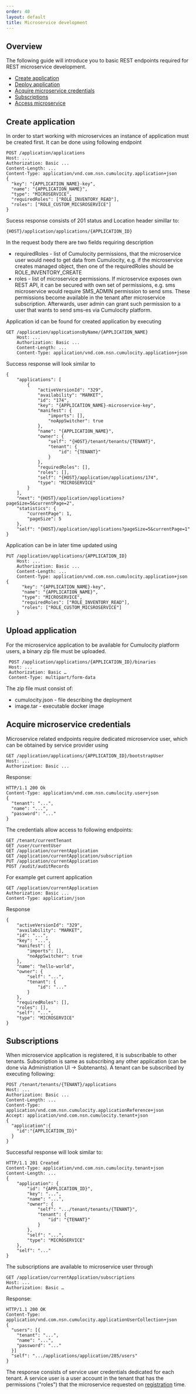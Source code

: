 ```yaml
---
order: 40
layout: default
title: Microservice development
---
```


## Overview

The following guide will introduce you to basic REST endpoints required for REST microservice development. 

- [Create application](#create-application)
- [Deploy application](#deploy-application)
- [Acquire microservice credentials](#acquire-microservice-credentials)
- [Subscriptions](#subscriptions)
- [Access microservice](#access-microservice)

## Create application

In order to start working with microservices an instance of application must be created first. It can be done using following endpoint

    POST /application/applications
    Host: ...
    Authorization: Basic ...
    Content-Length: ...
    Content-Type: application/vnd.com.nsn.cumulocity.application+json
    {
      "key": "{APPLICATION_NAME}-key",
      "name": "{APPLICATION_NAME}",
      "type": "MICROSERVICE",
      "requiredRoles": ["ROLE_INVENTORY_READ"],
      "roles": ["ROLE_CUSTOM_MICSROSERVICE"]
    }

Sucess response consists of 201 status and Location header simillar to:

    {HOST}/application/applications/{APPLICATION_ID}
    
In the request body there are two fields requiring description
* requiredRoles - list of Cumulocity permissions, that the microservice user would need to get data from Cumulocity, e.g. if the microservice creates managed object, then one of the requiredRoles should be ROLE_INVENTORY_CREATE
* roles - list of microservice permissions. If microservice exposes own REST API, it can be secured with own set of permissions, e.g. sms microservice would require SMS_ADMIN permission to send sms. These permissions become available in the tenant after microservice subscription. Afterwards, user admin can grant such permission to a user that wants to send sms-es via Cumulocity platform.

    
Application id can be found for created application by executing
    
    GET /application/applicationsByName/{APPLICATION_NAME}
        Host: ...
        Authorization: Basic ...
        Content-Length: ...
        Content-Type: application/vnd.com.nsn.cumulocity.application+json
    
Success response will look similar to

    {
        "applications": [
            {
                "activeVersionId": "329",
                "availability": "MARKET",
                "id": "174",
                "key": "{APPLICATION_NAME}-microservice-key",
                "manifest": {
                    "imports": [],
                    "noAppSwitcher": true
                },
                "name": "{APPLICATION_NAME}",
                "owner": {
                    "self": "{HOST}/tenant/tenants/{TENANT}",
                    "tenant": {
                        "id": "{TENANT}"
                    }
                },
                "requiredRoles": [],
                "roles": [],
                "self": "{HOST}/application/applications/174",
                "type": "MICROSERVICE"
            }
        ],
        "next": "{HOST}/application/applications?pageSize=5&currentPage=2",
        "statistics": {
            "currentPage": 1,
            "pageSize": 5
        },
        "self": "{HOST}/application/applications?pageSize=5&currentPage=1"
    }

Application can be in later time updated using

    PUT /application/applications/{APPLICATION_ID}
        Host: ...
        Authorization: Basic ...
        Content-Length: ...
        Content-Type: application/vnd.com.nsn.cumulocity.application+json
    {
          "key": "{APPLICATION_NAME}-key",
          "name": "{APPLICATION_NAME}",
          "type": "MICROSERVICE",
          "requiredRoles": ["ROLE_INVENTORY_READ"],
          "roles": ["ROLE_CUSTOM_MICSROSERVICE"]
        }
        
## Upload application

For the microservice application to be available for Cumulocity platform users, a binary zip file must be uploaded. 
     
     POST /application/applications/{APPLICATION_ID}/binaries
     Host: ...
     Authorization: Basic …
     Content-Type: multipart/form-data
     
The zip file must consist of:
* cumulocity.json - file describing the deployment
* image.tar - executable docker image

## Acquire microservice credentials

Microservice related endpoints require dedicated microservice user, which can be obtained by service provider using

    GET /application/applications/{APPLICATION_ID}/bootstrapUser
    Host: ...
    Authorization: Basic ...
    
Response:

    HTTP/1.1 200 Ok
    Content-Type: application/vnd.com.nsn.cumulocity.user+json
    {
      "tenant": "...",
      "name": "...",
      "password": "..."
    }
    
The credentials allow access to following endpoints:

    GET /tenant/currentTenant
    GET /user/currentUser
    GET /application/currentApplication
    GET /application/currentApplication/subscription
    PUT /application/currentApplication
    POST /audit/auditRecords
        
For example get current application

    GET /application/currentApplication
    Authorization: Basic ...
    Content-Type: application/json
    
Response
    
    {
        "activeVersionId": "329",
        "availability": "MARKET",
        "id": "...",
        "key": "...",
        "manifest": {
            "imports": [],
            "noAppSwitcher": true
        },
        "name": "hello-world",
        "owner": {
            "self": "...",
            "tenant": {
                "id": "..."
            }
        },
        "requiredRoles": [],
        "roles": [],
        "self": "...",
        "type": "MICROSERVICE"
    }

## Subscriptions

When microservice application is registered, it is subscribable to other tenants. Subscription is same as subscribing any other application (can be done via Administration UI -> Subtenants). A tenant can be subscribed by executing following:

    POST /tenant/tenants/{TENANT}/applications
    Host: ...
    Authorization: Basic ...
    Content-Length: ...
    Content-Type: application/vnd.com.nsn.cumulocity.applicationReference+json
    Accept: application/vnd.com.nsn.cumulocity.tenant+json
    {
      "application":{
        "id":"{APPLICATION_ID}"
      }
    }

Successful response will look similar to:

    HTTP/1.1 201 Created
    Content-Type: application/vnd.com.nsn.cumulocity.tenant+json
    Content-Length: ...
    {
        "application": {
            "id": "{APPLICATION_ID}",
            "key": "...",
            "name": "...",
            "owner": {
                "self": ".../tenant/tenants/{TENANT}",
                "tenant": {
                    "id": "{TENANT}"
                }
            },
            "self": "...",
            "type": "MICROSERVICE"
        },
        "self": "..."
    }

The subscriptions are available to microservice user through

    GET /application/currentApplication/subscriptions
    Host: ...
    Authorization: Basic …

Response:

    HTTP/1.1 200 OK
    Content-Type: application/vnd.com.nsn.cumulocity.applicationUserCollection+json
    {
      "users": [{
        "tenant": "...",
        "name": "...",
        "password": "..."
      }]
      "self": ".../applications/application/285/users"
    }

The response consists of service user credentials dedicated for each tenant. A service user is a user account in the tenant that has the permissions ("roles") that the microservice requested on [registration](#create-application) time. 

       
